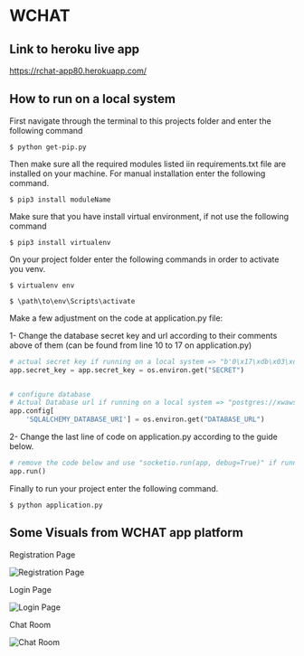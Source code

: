#  WCHAT

## Link to heroku live app

https://rchat-app80.herokuapp.com/

## How to run on a local system
 
First navigate through the terminal to this projects folder
and enter the following command
```
$ python get-pip.py
```
Then make sure all the required modules listed iin requirements.txt file are installed on your machine.
For manual installation enter the following command.
```
$ pip3 install moduleName
```
Make sure that you have install virtual environment, if not use the following command
```
$ pip3 install virtualenv
```
On your project folder enter the following commands in order to activate you venv.
```
$ virtualenv env
```

```
$ \path\to\env\Scripts\activate
```
Make a few adjustment on the code at application.py file:

1- Change the database secret key and url according to their comments above of them (can be found from line 10 to 17 on application.py)
```python
# actual secret key if running on a local system => "b'0\x17\xdb\x03\xdc\x0c;ja\xecv\xb0a\xe9$\x13'"
app.secret_key = app.secret_key = os.environ.get("SECRET")


# configure database
# Actual Database url if running on a local system => "postgres://xwawslekazwoni:ba0ee8e746269e7cc8ff5804aa28c3205e0309757bb2673ffad22d793bb13b92@ec2-34-225-162-157.compute-1.amazonaws.com:5432/dcqg3bakntjhp"
app.config[
    'SQLALCHEMY_DATABASE_URI'] = os.environ.get("DATABASE_URL")
```

2- Change the last line of code on application.py according to the guide below.
```python
# remove the code below and use "socketio.run(app, debug=True)" if running on a local system
app.run()
```

Finally to run your project enter the following command.
```
$ python application.py
```

## Some Visuals from WCHAT app platform

Registration Page

![Registration Page](reg-page.png)

Login Page

![Login Page](login-page.png)

Chat Room

![Chat Room](chat-room.png)


